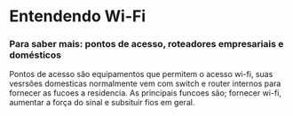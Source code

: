 <h1>Entendendo Wi-Fi </h1>

<h3>Para saber mais: pontos de acesso, roteadores empresariais e domésticos</h3>
<p>Pontos de acesso são equipamentos que permitem o acesso wi-fi, suas vesrsões domesticas normalmente vem com switch e router internos para fornecer as fucoes a residencia. As principais funcoes são; fornecer wi-fi, aumentar a força do sinal e subsituir fios em geral.

<!--
Apresentação
Projeto inicial
Primeiro ponto de acesso
Faça como eu fiz: configurações do ponto de acesso
Padrões Wi-Fi
Para saber mais: padrões Wi-Fi
A evolução do Wi-Fi
Hora da prática
O que aprendemos?
-->